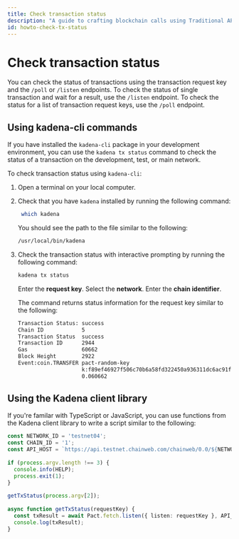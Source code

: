 ```yaml
---
title: Check transaction status
description: "A guide to crafting blockchain calls using Traditional API, Kadena CLI, and Kadena.js"
id: howto-check-tx-status
---
```


# Check transaction status

You can check the status of transactions using the transaction request key and the `/poll` or `/listen` endpoints.
To check the status of single transaction and wait for a result, use the `/listen` endpoint.
To check the status for a list of transaction request keys, use the `/poll` endpoint.

## Using kadena-cli commands

If you have installed the `kadena-cli` package in your development environment, you can use the `kadena tx status` command to check the status of a transaction on the development, test, or main network.

To check transaction status using `kadena-cli`:

1. Open a terminal on your local computer.

2. Check that you have `kadena` installed by running the following command:
   
   ```bash
    which kadena
   ```

   You should see the path to the file similar to the following:
   
   ```bash
   /usr/local/bin/kadena
   ```

3. Check the transaction status with interactive prompting by running the following command:
   
   ```bash
   kadena tx status
   ```
   
   Enter the **request key**.
   Select the **network**.
   Enter the **chain identifier**.
   
   The command returns status information for the request key similar to the following:

   ```bash
   Transaction Status: success
   Chain ID            5                                                                 
   Transaction Status  success                                                           
   Transaction ID      2944                                                              
   Gas                 60662                                                             
   Block Height        2922                                                              
   Event:coin.TRANSFER pact-random-key                                                   
                       k:f89ef46927f506c70b6a58fd322450a936311dc6ac91f4ec3d8ef949608dbf1f
                       0.060662     
   ```

## Using the Kadena client library

If you're familar with TypeScript or JavaScript, you can use functions from the Kadena client library to write a script similar to the following:

```typescript
const NETWORK_ID = 'testnet04';
const CHAIN_ID = '1';
const API_HOST = `https://api.testnet.chainweb.com/chainweb/0.0/${NETWORK_ID}/chain/${CHAIN_ID}/pact`;
 
if (process.argv.length !== 3) {
  console.info(HELP);
  process.exit(1);
}
 
getTxStatus(process.argv[2]);
 
async function getTxStatus(requestKey) {
  const txResult = await Pact.fetch.listen({ listen: requestKey }, API_HOST);
  console.log(txResult);
}
```